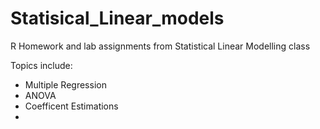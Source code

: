 # Statisical_Linear_models
R Homework and lab assignments from Statistical Linear Modelling class

Topics include:
- Multiple Regression
- ANOVA
- Coefficent Estimations
- 
